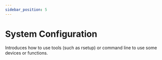 ```yaml
---
sidebar_position: 5
---
```


# System Configuration

Introduces how to use tools (such as rsetup) or command line to use some devices or functions.

<!-- <DocCardList /> -->
